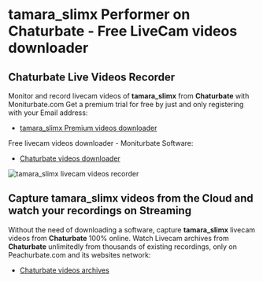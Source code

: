 # tamara_slimx Performer on Chaturbate - Free LiveCam videos downloader

## Chaturbate Live Videos Recorder

Monitor and record livecam videos of **tamara_slimx** from **Chaturbate** with Moniturbate.com
Get a premium trial for free by just and only registering with your Email address:
* [tamara_slimx Premium videos downloader](https://moniturbate.com/request-demo-licence-key.html)

Free livecam videos downloader - Moniturbate Software:
* [Chaturbate videos downloader](https://moniturbate.com/moniturbate-download-software.html)

![tamara_slimx livecam videos recorder](https://peachurnet.com/templates/moniturbate-software.png)


## Capture tamara_slimx videos from the Cloud and watch your recordings on Streaming

Without the need of downloading a software, capture **tamara_slimx** livecam videos from **Chaturbate** 100% online.
Watch Livecam archives from **Chaturbate** unlimitedly from thousands of existing recordings, only on Peachurbate.com and its websites network:
* [Chaturbate videos archives](https://peachurnet.com/)